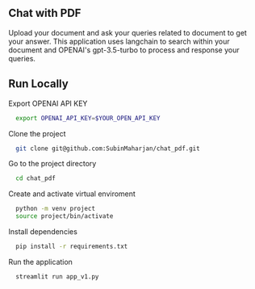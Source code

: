 
## Chat with PDF

Upload your document and ask your queries related to document to get your answer. This application uses langchain to search within your document and OPENAI's gpt-3.5-turbo to process and response your queries.

## Run Locally

Export OPENAI API KEY

```bash
  export OPENAI_API_KEY=$YOUR_OPEN_API_KEY
```

Clone the project

```bash
  git clone git@github.com:SubinMaharjan/chat_pdf.git
```

Go to the project directory

```bash
  cd chat_pdf
```

Create and activate virtual enviroment
```bash
  python -m venv project
  source project/bin/activate
```

Install dependencies

```bash
  pip install -r requirements.txt
```

Run the application

```bash
  streamlit run app_v1.py
```


